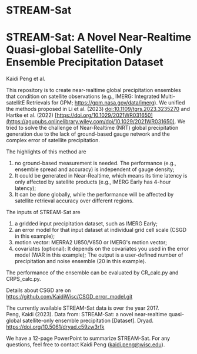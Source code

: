 # STREAM-Sat
# STREAM-Sat: A Novel Near-Realtime Quasi-global Satellite-Only Ensemble Precipitation Dataset
Kaidi Peng et al.

This repository is to create near-realtime global precipitation ensembles that condition on satellite observations (e.g., IMERG: Integrated Multi-satellitE Retrievals for GPM; https://gpm.nasa.gov/data/imerg). We unified the methods proposed in Li et al. (2023) [doi:10.1109/tgrs.2023.3235270](https://ieeexplore.ieee.org/document/10011447) and Hartke et al. (2022) [https://doi.org/10.1029/2021WR031650](https://agupubs.onlinelibrary.wiley.com/doi/10.1029/2021WR031650). We tried to solve the challenge of Near-Realtime (NRT) global precipitation generation due to the lack of ground-based gauge network and the complex error of satellite precipitation. 

The highlights of this method are 
1) no ground-based measurement is needed. The performance (e.g., ensemble spread and accuracy) is independent of gauge density;
2) It could be generated in Near-Realtime, which means its time latency is only affected by satellite products (e.g., IMERG Early has 4-hour latency);
3) It can be done globally, while the performance will be affected by satellite retrieval accuracy over different regions.

The inputs of STREAM-Sat are 
1) a gridded input precipitation dataset, such as IMERG Early; 
2) an error model for that input dataset at individual grid cell scale (CSGD in this example); 
3) motion vector: MERRA2 U850/V850 or IMERG's motion vector; 
4) covariates (optional): It depends on the covariates you used in the error model (WAR in this example);
The output is a user-defined number of precipitation and noise ensemble (20 in this example).

The performance of the ensemble can be evaluated by CR_calc.py and CRPS_calc.py.

Details about CSGD are on https://github.com/KaidiWisc/CSGD_error_model.git

The currently available STREAM-Sat data is over the year 2017.  
Peng, Kaidi (2023). Data from: STREAM-Sat: a novel near-realtime quasi-global satellite-only ensemble precipitation [Dataset]. Dryad. https://doi.org/10.5061/dryad.c59zw3rfk

We have a 12-page PowerPoint to summarize STREAM-Sat.
For any questions, feel free to contact Kaidi Peng (kaidi.peng@wisc.edu).
